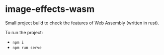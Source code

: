 # image-effects-wasm

Small project build to check the features of Web Assembly (written in rust).

To run the project:
 - `npm i`
 - `npm run serve`
